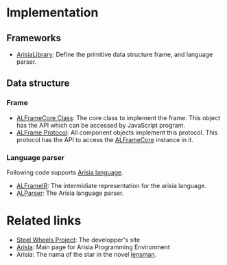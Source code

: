 # Implementation

## Frameworks
* [ArisiaLibrary](https://github.com/steelwheels/Arisia/blob/main/ArisiaLibrary/README.md): Define the primitive data structure frame, and language parser.

## Data structure
### Frame
* [ALFrameCore Class](https://github.com/steelwheels/Arisia/blob/main/ArisiaLibrary/Source/Frame/ALFrameCore.swift): The core class to implement the frame. This object has the API which can be accessed by JavaScript program.
* [ALFrame Protocol](https://github.com/steelwheels/Arisia/blob/main/ArisiaLibrary/Source/Frame/ALFrame.swift): All component objects implement this protocol. This protocol has the API to access the [ALFrameCore](https://github.com/steelwheels/Arisia/blob/main/ArisiaLibrary/Source/Frame/ALFrameCore.swift) instance in it.

### Language parser
Following code supports [Arisia language](https://github.com/steelwheels/Arisia/blob/main/Document/arisia-lang.md).
* [ALFrameIR](https://github.com/steelwheels/Arisia/blob/main/ArisiaLibrary/Source/Language/ALIFrameIR.swift): The intermidiate representation for the arisia language.
* [ALParser](https://github.com/steelwheels/Arisia/blob/main/ArisiaLibrary/Source/Parser/ALParser.swift): The Arisia language parser.

# Related links
* [Steel Wheels Project](https://github.com/steelwheels): The developper's site
* [Arisia](https://github.com/steelwheels/Arisia/README.md): Main page for Arisia Programming Environment
* Arisia: The nama of the star in the novel [lensman](https://en.wikipedia.org/wiki/Lensman_series).
